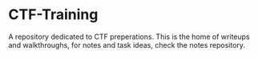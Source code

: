 # CTF-Training
A repository dedicated to CTF preperations. This is the home of writeups and walkthroughs, for notes and task ideas, check the notes repository.
